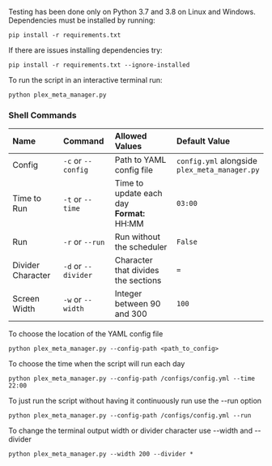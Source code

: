 Testing has been done only on Python 3.7 and 3.8 on Linux and Windows. Dependencies must be installed by running:

```shell
pip install -r requirements.txt
```

If there are issues installing dependencies try:

```shell
pip install -r requirements.txt --ignore-installed
```

To run the script in an interactive terminal run:

```shell
python plex_meta_manager.py
```

### Shell Commands

| Name | Command | Allowed Values | Default Value |
| :-- | :-- | :-- | :-- |
| Config | `-c` or `--config` | Path to YAML config file | `config.yml` alongside<br>`plex_meta_manager.py` |
| Time to Run | `-t` or `--time` | Time to update each day<br>**Format:** HH:MM | `03:00` |
| Run | `-r` or `--run` | Run without the scheduler | `False` |
| Divider Character | `-d` or `--divider` | Character that divides the sections | `=` |
| Screen Width | `-w` or `--width` | Integer between 90 and 300 | `100` |

To choose the location of the YAML config file

```shell
python plex_meta_manager.py --config-path <path_to_config>
```

To choose the time when the script will run each day

```shell
python plex_meta_manager.py --config-path /configs/config.yml --time 22:00
```

To just run the script without having it continuously run use the --run option

```shell
python plex_meta_manager.py --config-path /configs/config.yml --run
```

To change the terminal output width or divider character use --width and --divider

```shell
python plex_meta_manager.py --width 200 --divider *
```